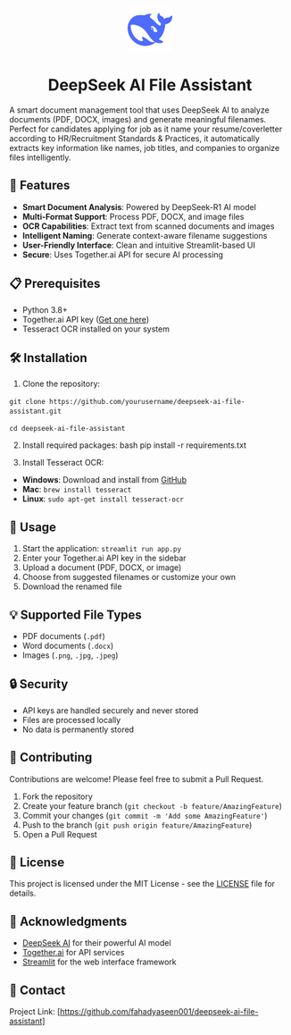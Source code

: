 <div align="center"> <img src="deepseek-color.png" alt="DeepSeek Logo" width="80" height="80"> <h1>DeepSeek AI File Assistant</h1> </div>


A smart document management tool that uses DeepSeek AI to analyze documents (PDF, DOCX, images) and generate meaningful filenames. Perfect for candidates applying for job as it name your resume/coverletter according to HR/Recruitment Standards & Practices, it automatically extracts key information like names, job titles, and companies to organize files intelligently.

## 🚀 Features

- **Smart Document Analysis**: Powered by DeepSeek-R1 AI model
- **Multi-Format Support**: Process PDF, DOCX, and image files
- **OCR Capabilities**: Extract text from scanned documents and images
- **Intelligent Naming**: Generate context-aware filename suggestions
- **User-Friendly Interface**: Clean and intuitive Streamlit-based UI
- **Secure**: Uses Together.ai API for secure AI processing

## 📋 Prerequisites

- Python 3.8+
- Together.ai API key ([Get one here](https://together.ai))
- Tesseract OCR installed on your system

## 🛠️ Installation

1. Clone the repository:

`git clone https://github.com/yourusername/deepseek-ai-file-assistant.git`

`cd deepseek-ai-file-assistant`

2. Install required packages:
bash
pip install -r requirements.txt

3. Install Tesseract OCR:
- **Windows**: Download and install from [GitHub](https://github.com/UB-Mannheim/tesseract/wiki)
- **Mac**: `brew install tesseract`
- **Linux**: `sudo apt-get install tesseract-ocr`

## 🚀 Usage

1. Start the application:
`streamlit run app.py`
2. Enter your Together.ai API key in the sidebar
3. Upload a document (PDF, DOCX, or image)
4. Choose from suggested filenames or customize your own
5. Download the renamed file

## 💡 Supported File Types

- PDF documents (`.pdf`)
- Word documents (`.docx`)
- Images (`.png`, `.jpg`, `.jpeg`)

## 🔒 Security

- API keys are handled securely and never stored
- Files are processed locally
- No data is permanently stored

## 🤝 Contributing

Contributions are welcome! Please feel free to submit a Pull Request.

1. Fork the repository
2. Create your feature branch (`git checkout -b feature/AmazingFeature`)
3. Commit your changes (`git commit -m 'Add some AmazingFeature'`)
4. Push to the branch (`git push origin feature/AmazingFeature`)
5. Open a Pull Request

## 📝 License

This project is licensed under the MIT License - see the [LICENSE](LICENSE) file for details.

## 🙏 Acknowledgments

- [DeepSeek AI](https://deepseek.ai) for their powerful AI model
- [Together.ai](https://together.ai) for API services
- [Streamlit](https://streamlit.io) for the web interface framework

## 📧 Contact

Project Link: [https://github.com/fahadyaseen001/deepseek-ai-file-assistant]
